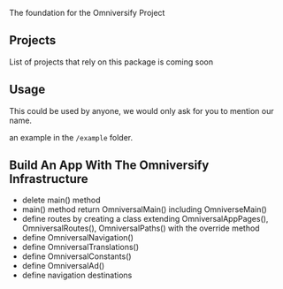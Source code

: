 The foundation for the Omniversify Project

## Projects

List of projects that rely on this package is coming soon


## Usage

This could be used by anyone, we would only ask for you to mention our name.

an example in the `/example` folder. 

## Build An App With The Omniversify Infrastructure

- delete main() method
- main() method return OmniversalMain() including OmniverseMain()
- define routes by creating a class extending OmniversalAppPages(), OmniversalRoutes(), OmniversalPaths() with the override method
- define OmniversalNavigation() 
- define OmniversalTranslations()
- define OmniversalConstants()
- define OmniversalAd()
- define navigation destinations


